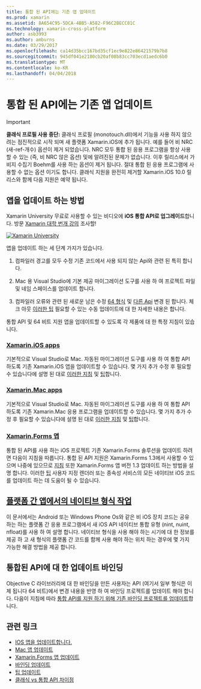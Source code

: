 ```yaml
---
title: 통합 된 API에는 기존 앱 업데이트
ms.prod: xamarin
ms.assetid: 8A654C95-5DCA-4BB5-A582-F96C2BECC81C
ms.technology: xamarin-cross-platform
author: asb3993
ms.author: amburns
ms.date: 03/29/2017
ms.openlocfilehash: ca14d35bcc167bd35cf1ec9e822e86421579b7b8
ms.sourcegitcommit: 945df041e2180cb20af08b83cc703ecd1aedc6b0
ms.translationtype: MT
ms.contentlocale: ko-KR
ms.lasthandoff: 04/04/2018
---
```

# <a name="updating-existing-apps-to-the-unified-api"></a>통합 된 API에는 기존 앱 업데이트

> [!IMPORTANT]
> **클래식 프로필 사용 중단:** 클래식 프로필 (monotouch.dll)에서 기능을 사용 하지 않으려는 점진적으로 시작 되며 새 플랫폼 Xamarin.iOS에 추가 됩니다. 예를 들어 비 NRC (새-ref-개수) 옵션이 제거 되었습니다. NRC 모두 통합 된 응용 프로그램을 항상 사용할 수 있는 (즉, 비 NRC 않은 옵션) 및에 알려진된 문제가 없습니다. 이후 릴리스에서 가비지 수집기 Boehm를 사용 하는 옵션이 제거 됩니다. 절대 통합 된 응용 프로그램에 사용할 수 없는 옵션 이기도 합니다. 클래식 지원을 완전히 제거할 Xamarin.iOS 10.0 릴리스와 함께 다음 지원은 예약 됩니다.




## <a name="how-to-update-your-apps"></a>앱을 업데이트 하는 방법

Xamarin University 무료로 사용할 수 있는 비디오에 **iOS 통합 API로 업그레이드**합니다. 방문 [Xamarin 대학 번개 강의](http://university.xamarin.com/lightninglectures) 조사할!

[ ![](updating-apps-images/xamu-video-sml.png "Xamarin University")](http://university.xamarin.com/lightninglectures)

앱을 업데이트 하는 세 단계 가지가 있습니다.

1. 컴파일러 경고를 모두 수정 기존 코드에서 사용 되지 않는 Api와 관련 된 특히 합니다.

2. Mac 용 Visual Studio에 기본 제공 마이그레이션 도구를 사용 하 여 프로젝트 파일 및 네임 스페이스를 업데이트 합니다.

3. 컴파일러 오류와 관련 된 새로운 남은 수정 [64 형식](~/cross-platform/macios/nativetypes.md) 및 [다른 Api](~/cross-platform/macios/unified/index.md#deprecated-typos) 변경 된 합니다. 체크 아웃 [이러한 팁](~/cross-platform/macios/unified/updating-tips.md) 필요할 수 있는 수동 업데이트에 대 한 자세한 내용은 합니다.

통합 API 및 64 비트 지원 앱을 업데이트할 수 있도록 각 제품에 대 한 특정 지침이 있습니다.

### <a name="xamarinios-appscross-platformmaciosunifiedupdating-ios-appsmd"></a>[Xamarin.iOS apps](~/cross-platform/macios/unified/updating-ios-apps.md)

기본적으로 Visual Studio로 Mac. 자동된 마이그레이션 도구를 사용 하 여 통합 API 하도록 기존 Xamarin.iOS 앱을 업데이트할 수 있습니다. 몇 가지 추가 수정 후 필요할 수 있습니다에 설명 된 대로 [이러한 지침](~/cross-platform/macios/unified/updating-ios-apps.md) 및 [팁](~/cross-platform/macios/unified/updating-tips.md)합니다.

###  <a name="xamarinmac-appscross-platformmaciosunifiedupdating-mac-appsmd"></a>[Xamarin.Mac apps](~/cross-platform/macios/unified/updating-mac-apps.md)

기본적으로 Visual Studio로 Mac. 자동된 마이그레이션 도구를 사용 하 여 통합 API 하도록 기존 Xamarin.Mac 응용 프로그램을 업데이트할 수 있습니다. 몇 가지 추가 수정 후 필요할 수 있습니다에 설명 된 대로 [이러한 지침](~/cross-platform/macios/unified/updating-mac-apps.md) 및 [팁](~/cross-platform/macios/unified/updating-tips.md)합니다.

###  <a name="xamarinforms-appscross-platformmaciosunifiedupdating-xamarin-forms-appsmd"></a>[Xamarin.Forms 앱](~/cross-platform/macios/unified/updating-xamarin-forms-apps.md)

통합 된 API를 사용 하는 iOS 프로젝트 기존 Xamarin.Forms 솔루션을 업데이트 하려면 다음이 지침을 따릅니다. 통합 된 API 지원은 Xamarin.Forms 1.3에서 사용할 수 있으며 나중에 있으므로 [지침](~/cross-platform/macios/unified/updating-xamarin-forms-apps.md) 또한 Xamarin.Forms 앱 버전 1.3 업데이트 하는 방법을 설명 합니다. 이러한 [팁](~/cross-platform/macios/unified/updating-tips.md) 사용자 지정 렌더러 또는 종속성 서비스의 모든 네이티브 iOS 코드를 업데이트 하는 데 도움이 될 수 있습니다.

## <a name="working-with-native-types-in-cross-platform-appscross-platformmaciosnativetypesmd"></a>[플랫폼 간 앱에서의 네이티브 형식 작업](~/cross-platform/macios/nativetypes.md)

이 문서에서는 Android 또는 Windows Phone Os와 같은 비 iOS 장치 코드는 공유 하는 하는 플랫폼 간 응용 프로그램에서 새 iOS API 네이티브 통합 유형 (nint, nuint, nfloat)를 사용 하 여 설명 합니다. 네이티브 형식을 사용 해야 하는 시기에 대 한 정보를 제공 하 고 새 형식의 플랫폼 간 코드를 함께 사용 해야 하는 위치 하는 경우에 몇 가지 가능한 해결 방법을 제공 합니다.

## <a name="update-bindings-to-the-unified-api"></a>통합된 API에 대 한 업데이트 바인딩

Objective C 라이브러리에 대 한 바인딩을 만든 사용자는 API (여기서 일부 형식은 이제 됩니다 64 비트)에서 변경 내용을 반영 하 여 바인딩 프로젝트를 업데이트 해야 합니다.
다음이 지침에 따라 [통합 API를 지원 하기 위해 기존 바인딩 프로젝트를 업데이트](~/cross-platform/macios/unified/update-binding.md)합니다.




## <a name="related-links"></a>관련 링크

- [IOS 앱을 업데이트합니다.](~/cross-platform/macios/unified/updating-ios-apps.md)
- [Mac 앱 업데이트](~/cross-platform/macios/unified/updating-mac-apps.md)
- [Xamarin.Forms 앱 업데이트](~/cross-platform/macios/unified/updating-xamarin-forms-apps.md)
- [바인딩 업데이트](~/cross-platform/macios/unified/update-binding.md)
- [팁 업데이트](~/cross-platform/macios/unified/updating-tips.md)
- [클래식 vs 통합 API 차이점](https://developer.xamarin.com/releases/ios/api_changes/classic-vs-unified-8.6.0/)
